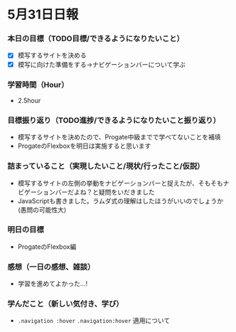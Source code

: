 # 5月31日日報

### **本日の目標（TODO目標/できるようになりたいこと）**
- [x] 模写するサイトを決める
- [x] 模写に向けた準備をする→ナビゲーションバーについて学ぶ

### **学習時間（Hour）**
- 2.5hour

### **目標振り返り（TODO進捗/できるようになりたいこと振り返り）**
- 模写するサイトを決めたので、Progate中級までで学べてないことを補填
- ProgateのFlexboxを明日は実施すると思います

### **詰まっていること（実現したいこと/現状/行ったこと/仮説）**
- 模写するサイトの左側の挙動をナビゲーションバーと捉えたが、そもそもナビゲーションバーだよね？と疑問をいだきました
- JavaScriptも書きました。ラムダ式の理解はしたほうがいいのでしょうか(愚問の可能性大)

### **明日の目標**
- ProgateのFlexbox編

### **感想（一日の感想、雑談）**
- 学習を進めてよかった…!

### **学んだこと（新しい気付き、学び）**
- `.navigation :hover`   `.navigation:hover` 適用について

